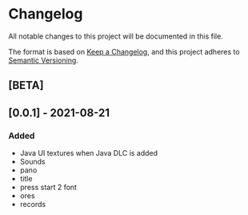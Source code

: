 # Changelog
All notable changes to this project will be documented in this file.

The format is based on [Keep a Changelog](https://keepachangelog.com/en/1.0.0/),
and this project adheres to [Semantic Versioning](https://semver.org/spec/v2.0.0.html).

## [BETA]

## [0.0.1] - 2021-08-21
### Added
- Java UI textures when Java DLC is added
- Sounds
- pano
- title
- press start 2 font
- ores
- records